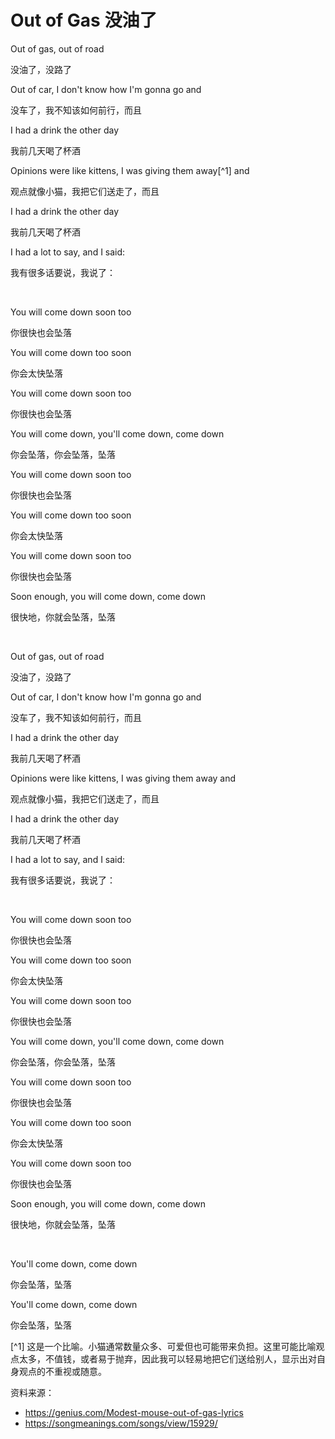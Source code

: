 # Out of Gas 没油了

Out of gas, out of road

没油了，没路了

Out of car, I don't know how I'm gonna go and

没车了，我不知该如何前行，而且

I had a drink the other day

我前几天喝了杯酒

Opinions were like kittens, I was giving them away[^1] and

观点就像小猫，我把它们送走了，而且

I had a drink the other day

我前几天喝了杯酒

I had a lot to say, and I said:

我有很多话要说，我说了：

<br>

You will come down soon too

你很快也会坠落

You will come down too soon

你会太快坠落

You will come down soon too

你很快也会坠落

You will come down, you'll come down, come down

你会坠落，你会坠落，坠落

You will come down soon too

你很快也会坠落

You will come down too soon

你会太快坠落

You will come down soon too

你很快也会坠落

Soon enough, you will come down, come down

很快地，你就会坠落，坠落

<br>

Out of gas, out of road

没油了，没路了

Out of car, I don't know how I'm gonna go and

没车了，我不知该如何前行，而且

I had a drink the other day

我前几天喝了杯酒

Opinions were like kittens, I was giving them away and

观点就像小猫，我把它们送走了，而且

I had a drink the other day

我前几天喝了杯酒

I had a lot to say, and I said:

我有很多话要说，我说了：

<br>

You will come down soon too

你很快也会坠落

You will come down too soon

你会太快坠落

You will come down soon too

你很快也会坠落

You will come down, you'll come down, come down

你会坠落，你会坠落，坠落

You will come down soon too

你很快也会坠落

You will come down too soon

你会太快坠落

You will come down soon too

你很快也会坠落

Soon enough, you will come down, come down

很快地，你就会坠落，坠落

<br>

You'll come down, come down

你会坠落，坠落

You'll come down, come down

你会坠落，坠落


[^1] 这是一个比喻。小猫通常数量众多、可爱但也可能带来负担。这里可能比喻观点太多，不值钱，或者易于抛弃，因此我可以轻易地把它们送给别人，显示出对自身观点的不重视或随意。


资料来源：
- https://genius.com/Modest-mouse-out-of-gas-lyrics
- https://songmeanings.com/songs/view/15929/
